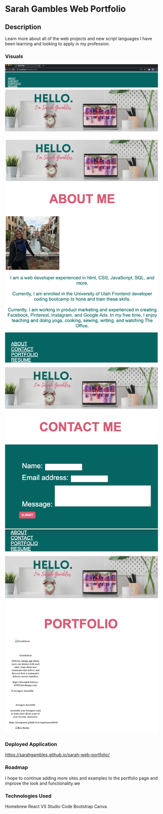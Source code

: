 # Sarah Gambles Web Portfolio

## Description

Learn more about all of the web projects and new script languages I have been learning and looking to apply in my profession.

### Visuals
![ScreenShot](/readme/homepage.png)
![ScreenShot](/readme/about.png)
![ScreenShot](/readme/contact.png)
![ScreenShot](/readme/portfolio.png)

### Deployed Application
https://sarahgambles.github.io/sarah-web-portfolio/

### Roadmap
I hope to continue adding more sites and examples to the portfolio page and improve the look and functionality.we

### Technologies Used
Homebrew
React
VS Studio Code
Bootstrap
Canva
